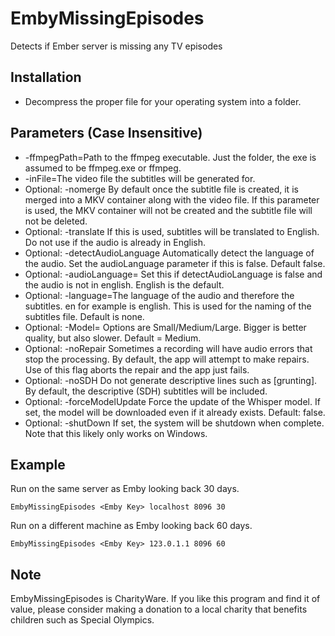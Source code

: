 # EmbyMissingEpisodes
Detects if Ember server is missing any TV episodes

## Installation
- Decompress the proper file for your operating system into a folder. 

## Parameters (Case Insensitive)
- -ffmpegPath=Path to the ffmpeg executable.  Just the folder, the exe is assumed to be ffmpeg.exe or ffmpeg.
- -inFile=The video file the subtitles will be generated for.
- Optional: -nomerge  By default once the subtitle file is created, it is merged into a MKV container along with the video file. If this parameter is used, the MKV container will not be created and the subtitle file will not be deleted.
- Optional: -translate  If this is used, subtitles will be translated to English.  Do not use if the audio is already in English.
- Optional: -detectAudioLanguage Automatically detect the language of the audio. Set the audioLanguage parameter if this is false. Default false.
- Optional: -audioLanguage=<language>  Set this if detectAudioLanguage is false and the audio is not in english. English is the default.
- Optional: -language=The language of the audio and therefore the subtitles. en for example is english. This is used for the naming of the subtitles file. Default is none.
- Optional: -Model=<Language Model>  Options are Small/Medium/Large.  Bigger is better quality, but also slower. Default = Medium.
- Optional: -noRepair  Sometimes a recording will have audio errors that stop the processing.  By default, the app will attempt to make repairs.  Use of this flag aborts the repair and the app just fails.
- Optional: -noSDH Do not generate descriptive lines such as [grunting]. By default, the descriptive (SDH) subtitles will be included.
- Optional: -forceModelUpdate  Force the update of the Whisper model. If set, the model will be downloaded even if it already exists. Default: false.
- Optional: -shutDown  If set, the system will be shutdown when complete. Note that this likely only works on Windows.
  
## Example
Run on the same server as Emby looking back 30 days.
```
EmbyMissingEpisodes <Emby Key> localhost 8096 30
``` 

Run on a different machine as Emby looking back 60 days.
```
EmbyMissingEpisodes <Emby Key> 123.0.1.1 8096 60
``` 

## Note
EmbyMissingEpisodes is CharityWare. If you like this program and find it of value, please consider making a
donation to a local charity that benefits children such as Special Olympics.
